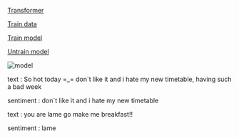 [Transformer](https://huggingface.co/)

[Train data](https://www.kaggle.com/c/tweet-sentiment-extraction)


[Train model](https://www.kaggle.com/ajax0564/with-processing)


[Untrain model](https://www.kaggle.com/cdeotte/tf-roberta)











![model](download.jpg)









text : So hot today =_= don`t like it and i hate my new timetable, having such a bad week

sentiment :  don`t like it and i hate my new timetable

text : you are lame go make me breakfast!!


sentiment : lame
